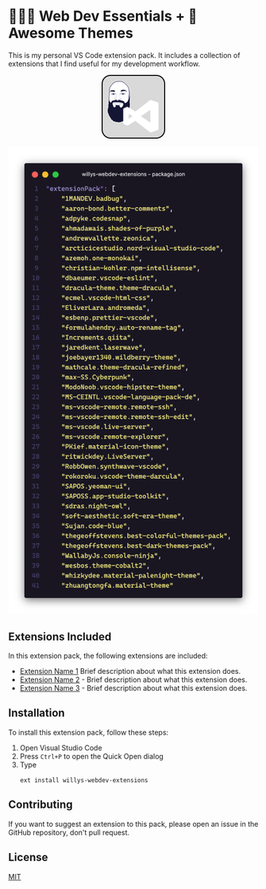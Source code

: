 # 👨🏻‍💻 Web Dev Essentials + 🎨 Awesome Themes

This is my personal VS Code extension pack. It includes a collection of extensions that I find useful for my development workflow.

<div style="text-align: center">

![Picture of Logo](assets/logo.png)

</div>

![Picture of Code](assets/code.png)

## Extensions Included

In this extension pack, the following extensions are included:

- [Extension Name 1](https://marketplace.visualstudio.com/items?itemName=author.extension1)
  Brief description about what this extension does.
- [Extension Name 2](https://marketplace.visualstudio.com/items?itemName=author.extension2) - Brief description about what this extension does.
- [Extension Name 3](https://marketplace.visualstudio.com/items?itemName=author.extension3) - Brief description about what this extension does.

## Installation

To install this extension pack, follow these steps:

1. Open Visual Studio Code
2. Press `Ctrl+P` to open the Quick Open dialog
3. Type <br>
   ```
   ext install willys-webdev-extensions
   ```

## Contributing

If you want to suggest an extension to this pack, please open an issue in the GitHub repository, don't pull request.

## License

[MIT](LICENSE)
